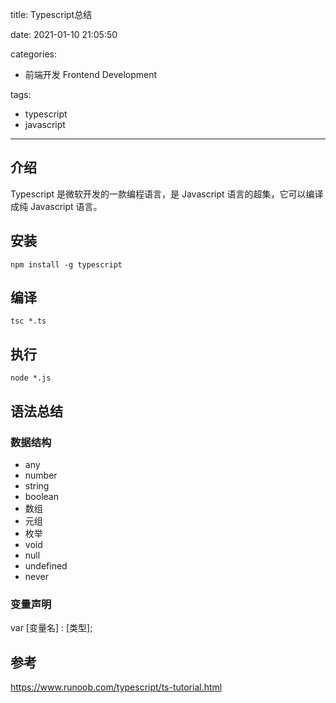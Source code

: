 title: Typescript总结

date: 2021-01-10 21:05:50

categories:
- 前端开发 Frontend Development

tags:
- typescript
- javascript

---

## 介绍 

Typescript 是微软开发的一款编程语言，是 Javascript 语言的超集，它可以编译成纯 Javascript 语言。

<!-- more -->

## 安装

```shell
npm install -g typescript
```

## 编译

```shell
tsc *.ts
```

## 执行

```shell
node *.js
```

## 语法总结

### 数据结构

* any 
* number
* string 
* boolean
* 数组
* 元组
* 枚举
* void
* null
* undefined
* never

### 变量声明

var [变量名] : [类型];



## 参考

https://www.runoob.com/typescript/ts-tutorial.html